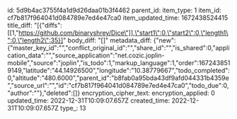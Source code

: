 id: 5d9b4ac3755f4a1d9d26daa01b3f4462
parent_id: 
item_type: 1
item_id: cf7b817f964041d084789e7ed4e47ca0
item_updated_time: 1672438524415
title_diff: "[{\"diffs\":[[1,\"https://github.com/binaryshrey/Dice\"]],\"start1\":0,\"start2\":0,\"length1\":0,\"length2\":35}]"
body_diff: "[]"
metadata_diff: {"new":{"master_key_id":"","conflict_original_id":"","share_id":"","is_shared":0,"application_data":"","source_application":"net.cozic.joplin-mobile","source":"joplin","is_todo":1,"markup_language":1,"order":1672438519149,"latitude":"44.14926500","longitude":"10.38779667","todo_completed":0,"altitude":"480.6000","parent_id":"b8fab0a95bda43df9afd044331b4359e","source_url":"","id":"cf7b817f964041d084789e7ed4e47ca0","todo_due":0,"author":""},"deleted":[]}
encryption_cipher_text: 
encryption_applied: 0
updated_time: 2022-12-31T10:09:07.657Z
created_time: 2022-12-31T10:09:07.657Z
type_: 13
